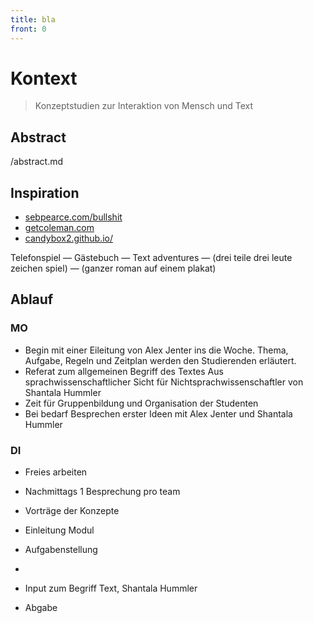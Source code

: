 ```yaml
---
title: bla
front: 0
---
```

# Kontext
> Konzeptstudien zur Interaktion von Mensch und Text



## Abstract
/abstract.md



## Inspiration
- [sebpearce.com/bullshit](http://sebpearce.com/bullshit/)
- [getcoleman.com](https://getcoleman.com/)
- [candybox2.github.io/](https://candybox2.github.io/)


Telefonspiel — Gästebuch — Text adventures — (drei teile drei leute zeichen spiel) — (ganzer roman auf einem plakat)

## Ablauf
### MO
- Begin mit einer Eileitung von Alex Jenter ins die Woche. Thema, Aufgabe, Regeln und Zeitplan werden den Studierenden erläutert.
- Referat zum allgemeinen Begriff des Textes Aus sprachwissenschaftlicher Sicht für Nichtsprachwissenschaftler von Shantala Hummler
- Zeit für Gruppenbildung und Organisation der Studenten
- Bei bedarf Besprechen erster Ideen mit Alex Jenter und Shantala Hummler
### DI
- Freies arbeiten
- Nachmittags 1 Besprechung pro team
- Vorträge der Konzepte 
- Einleitung Modul
- Aufgabenstellung
- 
- Input zum Begriff Text, Shantala Hummler

- Abgabe